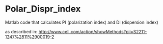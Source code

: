 # Polar_Dispr_index
Matlab code that calculates  PI (polarization index) and DI (dispersion index)

as described in: 
http://www.cell.com/action/showMethods?pii=S2211-1247%2811%2900019-2
